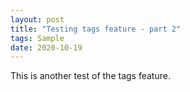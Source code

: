 ```yaml
---
layout: post
title: "Testing tags feature - part 2"
tags: Sample
date: 2020-10-19
---
```


This is another test of the tags feature.
